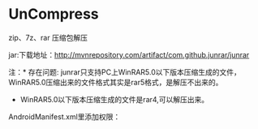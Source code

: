 # UnCompress
zip、7z、rar 压缩包解压

jar:下载地址：http://mvnrepository.com/artifact/com.github.junrar/junrar
 
注：* 存在问题: junrar只支持PC上WinRAR5.0以下版本压缩生成的文件，WinRAR5.0压缩出来的文件格式其实是rar5格式，是解压不出来的。
 * WinRAR5.0以下版本压缩生成的文件是rar4,可以解压出来。
 
 AndroidManifest.xml里添加权限：

 <uses-permission android:name="android.permission.WRITE_EXTERNAL_STORAGE"/> 
 <uses-permission android:name="android.permission.MOUNT_UNMOUNT_FILESYSTEMS"/>
